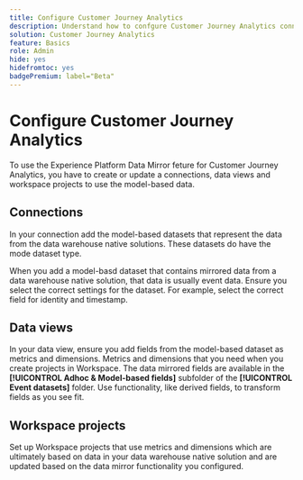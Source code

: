 ```yaml
---
title: Configure Customer Journey Analytics
description: Understand how to confgure Customer Journey Analytics connections, data views, and projects for Experience Platform Data Mirror for Customer Journey Analytics
solution: Customer Journey Analytics
feature: Basics
role: Admin
hide: yes
hidefromtoc: yes
badgePremium: label="Beta"
---
```


# Configure Customer Journey Analytics

To use the Experience Platform Data Mirror feture for Customer Journey Analytics, you have to create or update a connections, data views and workspace projects to use the model-based data.

## Connections

In your connection add the model-based datasets that represent the data from the data warehouse native solutions. These datasets do have the mode dataset type.

When you add a model-basd dataset that contains mirrored data from a data warehouse native solution, that data is usually event data. Ensure you select the correct settings for the dataset. For example, select the correct field for identity and timestamp.


## Data views

In your data view, ensure you add fields from the model-based dataset as metrics and dimensions. Metrics and dimensions that you need when you create projects in Workspace. The data mirrored fields are available in the **[!UICONTROL Adhoc & Model-based fields]** subfolder of the **[!UICONTROL Event datasets]** folder. Use functionality, like derived fields, to transform fields as you see fit.


## Workspace projects

Set up Workspace projects that use metrics and dimensions which are ultimately based on data in your data warehouse native solution and are updated based on the data mirror functionality you configured.

